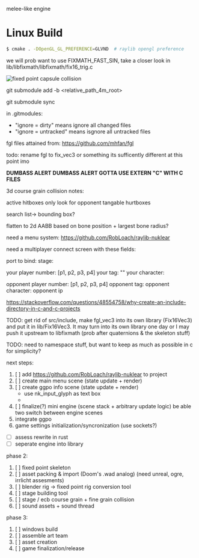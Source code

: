 melee-like engine

# Linux Build

```bash
$ cmake . -DOpenGL_GL_PREFERENCE=GLVND  # raylib opengl preference
```
we will prob want to use FIXMATH_FAST_SIN, take a closer look in lib/libfixmath/libfixmath/fix16_trig.c

![fixed point capsule collision](https://i.imgur.com/3QwXJt7.gif)


git submodule add -b <branch> <url> <relative_path_4m_root>

git submodule sync


in .gitmodules: 
- "ignore = dirty" means ignore all changed files
- "ignore = untracked" means isgnore all untracked files


fgl files attained from: https://github.com/mhfan/fgl

todo: rename fgl to fix_vec3 or something its sufficently different at this point imo

**DUMBASS ALERT DUMBASS ALERT GOTTA USE EXTERN "C" WITH C FILES**

3d course grain collision notes:

active hitboxes only look for opponent tangable hurtboxes

search list-> bounding box?

flatten to 2d AABB based on bone position + largest bone radius?


need a menu system:
https://github.com/RobLoach/raylib-nuklear


need a multiplayer connect screen with these fields:

port to bind:
stage:

your player number: [p1, p2, p3, p4]
your tag: ""
your character: 

opponent player number: [p1, p2, p3, p4]
opponent tag:
opponent character:
opponent ip

https://stackoverflow.com/questions/48554758/why-create-an-include-directory-in-c-and-c-projects

TODO: get rid of src/include, make fgl_vec3 into its own library (Fix16Vec3) and put it in lib/Fix16Vec3. It may turn into its own library one day or I may push it upstream to libfixmath (prob after quaternions & the skeleton stuff)


TODO: need to namespace stuff, but want to keep as much as possible in c for simplicity?


next steps:
1. [ ] add https://github.com/RobLoach/raylib-nuklear to project
2. [ ] create main menu scene (state update + render)
3. [ ] create ggpo info scene (state update + render)
    - use nk_input_glyph as text box
    - 
4. [ ] finalize(?) mini engine (scene stack + arbitrary update logic) be able two switch between engine scenes
5. integrate ggpo
6. game settings initialization/syncronization (use sockets?)

- [ ] assess rewrite in rust
- [ ] seperate engine into library

phase 2:
1. [ ] fixed point skeleton
2. [ ] asset packing & import (Doom's .wad analog) (need unreal, ogre, irrlicht assesments)
3. [ ] blender rig -> fixed point rig conversion tool
4. [ ] stage building tool
5. [ ] stage / ecb course grain + fine grain collision
6. [ ] sound assets + sound thread

phase 3:
1. [ ] windows build
2. [ ] assemble art team
3. [ ] asset creation
4. [ ] game finalization/release
